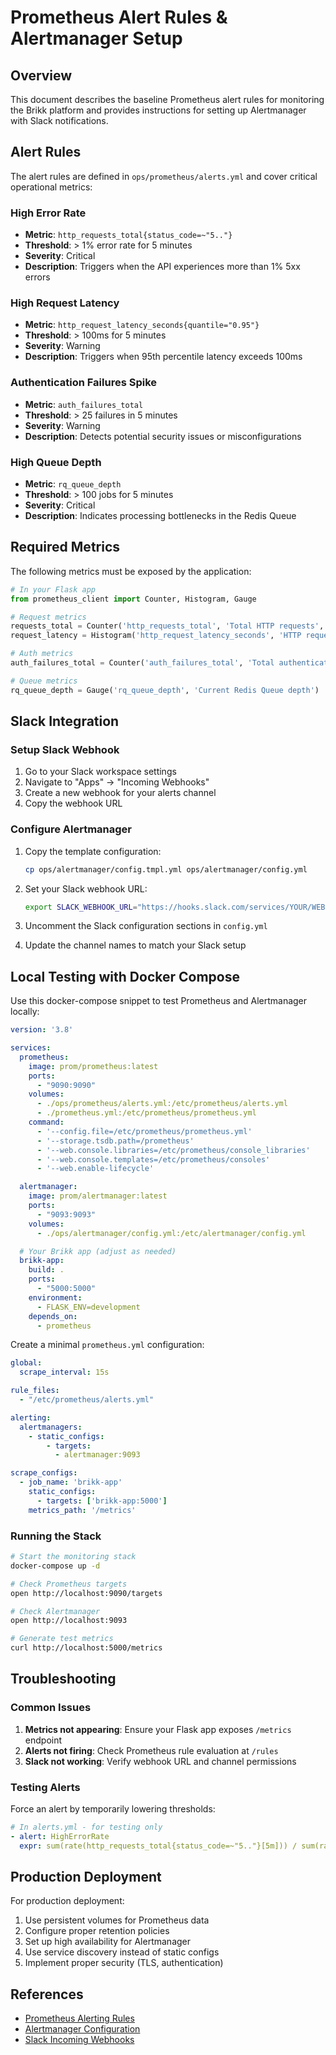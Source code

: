 # Prometheus Alert Rules & Alertmanager Setup

## Overview

This document describes the baseline Prometheus alert rules for monitoring the Brikk platform and provides instructions for setting up Alertmanager with Slack notifications.

## Alert Rules

The alert rules are defined in `ops/prometheus/alerts.yml` and cover critical operational metrics:

### High Error Rate
- **Metric**: `http_requests_total{status_code=~"5.."}`
- **Threshold**: > 1% error rate for 5 minutes
- **Severity**: Critical
- **Description**: Triggers when the API experiences more than 1% 5xx errors

### High Request Latency
- **Metric**: `http_request_latency_seconds{quantile="0.95"}`
- **Threshold**: > 100ms for 5 minutes
- **Severity**: Warning
- **Description**: Triggers when 95th percentile latency exceeds 100ms

### Authentication Failures Spike
- **Metric**: `auth_failures_total`
- **Threshold**: > 25 failures in 5 minutes
- **Severity**: Warning
- **Description**: Detects potential security issues or misconfigurations

### High Queue Depth
- **Metric**: `rq_queue_depth`
- **Threshold**: > 100 jobs for 5 minutes
- **Severity**: Critical
- **Description**: Indicates processing bottlenecks in the Redis Queue

## Required Metrics

The following metrics must be exposed by the application:

```python
# In your Flask app
from prometheus_client import Counter, Histogram, Gauge

# Request metrics
requests_total = Counter('http_requests_total', 'Total HTTP requests', ['method', 'route', 'status_code'])
request_latency = Histogram('http_request_latency_seconds', 'HTTP request latency')

# Auth metrics
auth_failures_total = Counter('auth_failures_total', 'Total authentication failures')

# Queue metrics
rq_queue_depth = Gauge('rq_queue_depth', 'Current Redis Queue depth')
```

## Slack Integration

### Setup Slack Webhook

1. Go to your Slack workspace settings
2. Navigate to "Apps" → "Incoming Webhooks"
3. Create a new webhook for your alerts channel
4. Copy the webhook URL

### Configure Alertmanager

1. Copy the template configuration:
   ```bash
   cp ops/alertmanager/config.tmpl.yml ops/alertmanager/config.yml
   ```

2. Set your Slack webhook URL:
   ```bash
   export SLACK_WEBHOOK_URL="https://hooks.slack.com/services/YOUR/WEBHOOK/URL"
   ```

3. Uncomment the Slack configuration sections in `config.yml`

4. Update the channel names to match your Slack setup

## Local Testing with Docker Compose

Use this docker-compose snippet to test Prometheus and Alertmanager locally:

```yaml
version: '3.8'

services:
  prometheus:
    image: prom/prometheus:latest
    ports:
      - "9090:9090"
    volumes:
      - ./ops/prometheus/alerts.yml:/etc/prometheus/alerts.yml
      - ./prometheus.yml:/etc/prometheus/prometheus.yml
    command:
      - '--config.file=/etc/prometheus/prometheus.yml'
      - '--storage.tsdb.path=/prometheus'
      - '--web.console.libraries=/etc/prometheus/console_libraries'
      - '--web.console.templates=/etc/prometheus/consoles'
      - '--web.enable-lifecycle'

  alertmanager:
    image: prom/alertmanager:latest
    ports:
      - "9093:9093"
    volumes:
      - ./ops/alertmanager/config.yml:/etc/alertmanager/config.yml

  # Your Brikk app (adjust as needed)
  brikk-app:
    build: .
    ports:
      - "5000:5000"
    environment:
      - FLASK_ENV=development
    depends_on:
      - prometheus
```

Create a minimal `prometheus.yml` configuration:

```yaml
global:
  scrape_interval: 15s

rule_files:
  - "/etc/prometheus/alerts.yml"

alerting:
  alertmanagers:
    - static_configs:
        - targets:
          - alertmanager:9093

scrape_configs:
  - job_name: 'brikk-app'
    static_configs:
      - targets: ['brikk-app:5000']
    metrics_path: '/metrics'
```

### Running the Stack

```bash
# Start the monitoring stack
docker-compose up -d

# Check Prometheus targets
open http://localhost:9090/targets

# Check Alertmanager
open http://localhost:9093

# Generate test metrics
curl http://localhost:5000/metrics
```

## Troubleshooting

### Common Issues

1. **Metrics not appearing**: Ensure your Flask app exposes `/metrics` endpoint
2. **Alerts not firing**: Check Prometheus rule evaluation at `/rules`
3. **Slack not working**: Verify webhook URL and channel permissions

### Testing Alerts

Force an alert by temporarily lowering thresholds:

```yaml
# In alerts.yml - for testing only
- alert: HighErrorRate
  expr: sum(rate(http_requests_total{status_code=~"5.."}[5m])) / sum(rate(http_requests_total[5m])) > 0.001  # 0.1% instead of 1%
```

## Production Deployment

For production deployment:

1. Use persistent volumes for Prometheus data
2. Configure proper retention policies
3. Set up high availability for Alertmanager
4. Use service discovery instead of static configs
5. Implement proper security (TLS, authentication)

## References

- [Prometheus Alerting Rules](https://prometheus.io/docs/prometheus/latest/configuration/alerting_rules/)
- [Alertmanager Configuration](https://prometheus.io/docs/alerting/latest/configuration/)
- [Slack Incoming Webhooks](https://api.slack.com/messaging/webhooks)
